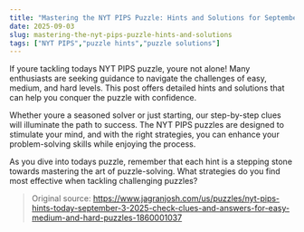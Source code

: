 ```yaml
---
title: "Mastering the NYT PIPS Puzzle: Hints and Solutions for September 3, 2025"
date: 2025-09-03
slug: mastering-the-nyt-pips-puzzle-hints-and-solutions
tags: ["NYT PIPS","puzzle hints","puzzle solutions"]
---
```


If youre tackling todays NYT PIPS puzzle, youre not alone! Many enthusiasts are seeking guidance to navigate the challenges of easy, medium, and hard levels. This post offers detailed hints and solutions that can help you conquer the puzzle with confidence. 

Whether youre a seasoned solver or just starting, our step-by-step clues will illuminate the path to success. The NYT PIPS puzzles are designed to stimulate your mind, and with the right strategies, you can enhance your problem-solving skills while enjoying the process. 

As you dive into todays puzzle, remember that each hint is a stepping stone towards mastering the art of puzzle-solving. What strategies do you find most effective when tackling challenging puzzles?
> Original source: https://www.jagranjosh.com/us/puzzles/nyt-pips-hints-today-september-3-2025-check-clues-and-answers-for-easy-medium-and-hard-puzzles-1860001037